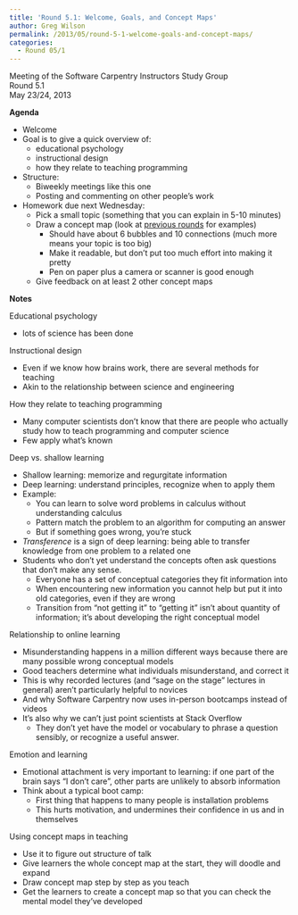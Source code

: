 ```yaml
---
title: 'Round 5.1: Welcome, Goals, and Concept Maps'
author: Greg Wilson
permalink: /2013/05/round-5-1-welcome-goals-and-concept-maps/
categories:
  - Round 05/1
---
```

Meeting of the Software Carpentry Instructors Study Group  
Round 5.1  
May 23/24, 2013

**Agenda**

*   Welcome
*   Goal is to give a quick overview of: 
    *   educational psychology
    *   instructional design
    *   how they relate to teaching programming
*   Structure: 
    *   Biweekly meetings like this one
    *   Posting and commenting on other people&#8217;s work
*   Homework due next Wednesday: 
    *   Pick a small topic (something that you can explain in 5-10 minutes)
    *   Draw a concept map (look at [previous rounds][1] for examples) 
        *   Should have about 6 bubbles and 10 connections (much more means your topic is too big)
        *   Make it readable, but don&#8217;t put too much effort into making it pretty
        *   Pen on paper plus a camera or scanner is good enough
    *   Give feedback on at least 2 other concept maps

**Notes**

Educational psychology

*   lots of science has been done

Instructional design

*   Even if we know how brains work, there are several methods for teaching
*   Akin to the relationship between science and engineering

How they relate to teaching programming

*   Many computer scientists don&#8217;t know that there are people who actually study how to teach programming and computer science
*   Few apply what&#8217;s known

Deep vs. shallow learning

*   Shallow learning: memorize and regurgitate information
*   Deep learning: understand principles, recognize when to apply them
*   Example: 
    *   You can learn to solve word problems in calculus without understanding calculus
    *   Pattern match the problem to an algorithm for computing an answer
    *   But if something goes wrong, you&#8217;re stuck
*   *Transference* is a sign of deep learning: being able to transfer knowledge from one problem to a related one
*   Students who don&#8217;t yet understand the concepts often ask questions that don&#8217;t make any sense. 
    *   Everyone has a set of conceptual categories they fit information into
    *   When encountering new information you cannot help but put it into old categories, even if they are wrong
    *   Transition from &#8220;not getting it&#8221; to &#8220;getting it&#8221; isn&#8217;t about quantity of information; it&#8217;s about developing the right conceptual model

Relationship to online learning

*   Misunderstanding happens in a million different ways because there are many possible wrong conceptual models
*   Good teachers determine what individuals misunderstand, and correct it
*   This is why recorded lectures (and &#8220;sage on the stage&#8221; lectures in general) aren&#8217;t particularly helpful to novices
*   And why Software Carpentry now uses in-person bootcamps instead of videos
*   It&#8217;s also why we can&#8217;t just point scientists at Stack Overflow 
    *   They don&#8217;t yet have the model or vocabulary to phrase a question sensibly, or recognize a useful answer.

Emotion and learning

*   Emotional attachment is very important to learning: if one part of the brain says &#8220;I don&#8217;t care&#8221;, other parts are unlikely to absorb information
*   Think about a typical boot camp: 
    *   First thing that happens to many people is installation problems
    *   This hurts motivation, and undermines their confidence in us and in themselves

Using concept maps in teaching

*   Use it to figure out structure of talk
*   Give learners the whole concept map at the start, they will doodle and expand
*   Draw concept map step by step as you teach
*   Get the learners to create a concept map so that you can check the mental model they&#8217;ve developed

 [1]: http://teaching.software-carpentry.org/category/concept-map/
